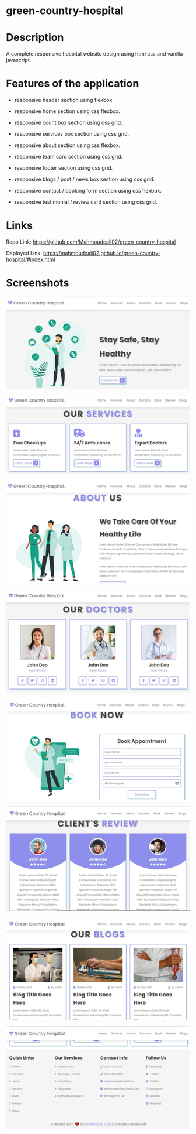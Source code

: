 # green-country-hospital
# Description
A complete responsive hospital website design using html css and vanilla javascript.

# Features of the application

 * responsive header section using flexbox.
 
 * responsive home section using css flexbox.

*  responsive count box section using css grid.

 * responsive services box section using css grid.

 * responsive about section using css flexbox.

 * responsive team card section using css grid.

* responsive footer section using css grid.

 * responsive blogs / post / news box section using css grid.

 * responsive contact / booking form section using css flexbox.

* responsive testimonial / review card section using css grid.

# Links 
Repo Link: https://github.com/Mahmoudcali02/green-country-hospital

Deployed Link: https://mahmoudcali02.github.io/green-country-hospital/#index.html

# Screenshots
![Image of contact section](image/home-screenshot.JPG)

![Image of contact section](image/service-screenshot.JPG)

![Image of contact section](image/about-screenshot.JPG)

![Image of contact section](image/doctors-section.JPG)

![Image of contact section](image/booking-screenshot.JPG)

![Image of contact section](image/review-screenshot.JPG)

![Image of contact section](image/blogs-screenshot.JPG)

![Image of contact section](image/footer-screenshot.JPG)



 
